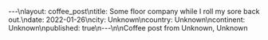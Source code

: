 ---\nlayout: coffee_post\ntitle: Some floor company while I roll my sore back out.\ndate: 2022-01-26\ncity: Unknown\ncountry: Unknown\ncontinent: Unknown\npublished: true\n---\n\nCoffee post from Unknown, Unknown